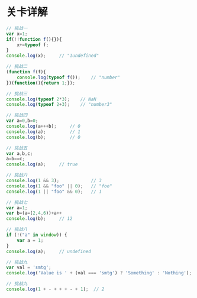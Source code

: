 # 关卡详解

``` javascript
// 挑战一
var x=1;
if(!!function f(){}){
    x+=typeof f;
}
console.log(x);     // "1undefined"
```

``` javascript
// 挑战二
(function f(f){
    console.log(typeof f());    // "number"
})(function(){return 1;});
```

``` javascript
// 挑战三
console.log(typeof 2*3);    // NaN
console.log(typeof 2+3);    // "number3"
```

``` javascript
// 挑战四
var a=0,b=0;
console.log(a+++b);     // 0
console.log(a);         // 1
console.log(b);         // 0
```

``` javascript
// 挑战五
var a,b,c;
a=b==c;
console.log(a);     // true
```

``` javascript
// 挑战六
console.log(1 && 3);            // 3
console.log(1 && "foo" || 0);   // "foo"
console.log(1 || "foo" && 0);   // 1
```

``` javascript
// 挑战七
var a=1;
var b=(a=(2,4,6))+a++
console.log(b);     // 12
```

``` javascript
// 挑战八
if (!("a" in window)) {
    var a = 1;
}
console.log(a);     // undefined
```

``` javascript
// 挑战九
var val = 'smtg'; 
console.log('Value is ' + (val === 'smtg') ? 'Something' : 'Nothing');  // "Something"
```

``` javascript
// 挑战九
console.log(1 + - + + + - + 1);  // 2
```